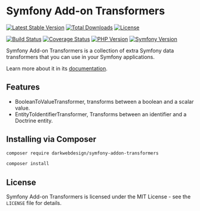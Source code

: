 # Symfony Add-on Transformers

[![Latest Stable Version](https://poser.pugx.org/darkwebdesign/symfony-addon-transformers/v/stable?format=flat)](https://packagist.org/packages/darkwebdesign/symfony-addon-transformers)
[![Total Downloads](https://poser.pugx.org/darkwebdesign/symfony-addon-transformers/downloads?format=flat)](https://packagist.org/packages/darkwebdesign/symfony-addon-transformers)
[![License](https://poser.pugx.org/darkwebdesign/symfony-addon-transformers/license?format=flat)](https://packagist.org/packages/darkwebdesign/symfony-addon-transformers)

[![Build Status](https://travis-ci.com/darkwebdesign/symfony-addon-transformers.svg?branch=5.2)](https://travis-ci.com/darkwebdesign/symfony-addon-transformers)
[![Coverage Status](https://codecov.io/gh/darkwebdesign/symfony-addon-transformers/branch/5.2/graph/badge.svg)](https://codecov.io/gh/darkwebdesign/symfony-addon-transformers)
[![PHP Version](https://img.shields.io/badge/php-7.2%2B-777BB3.svg)](https://php.net/)
[![Symfony Version](https://img.shields.io/badge/symfony-5.2-93C74B.svg)](https://symfony.com/)

Symfony Add-on Transformers is a collection of extra Symfony data transformers that you can use in your Symfony
applications.

Learn more about it in its [documentation](https://github.com/darkwebdesign/symfony-addon-pack/blob/5.2/doc/reference/transformers/index.md).

## Features

* BooleanToValueTransformer, transforms between a boolean and a scalar value.
* EntityToIdentifierTransformer, Transforms between an identifier and a Doctrine entity.

## Installing via Composer

```bash
composer require darkwebdesign/symfony-addon-transformers
```

```bash
composer install
```

## License

Symfony Add-on Transformers is licensed under the MIT License - see the `LICENSE` file for details.
